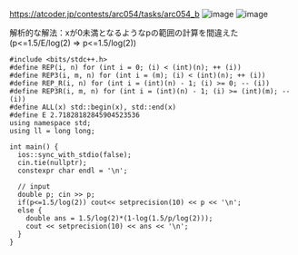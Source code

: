 https://atcoder.jp/contests/arc054/tasks/arc054_b
![image](https://user-images.githubusercontent.com/46245101/112090237-88d73700-8bd6-11eb-93bf-443b940d04a4.png)
![image](https://user-images.githubusercontent.com/46245101/112090253-8f65ae80-8bd6-11eb-8414-6a524cbf3d1e.png)


解析的な解法：xが0未満となるようなpの範囲の計算を間違えた(p<=1.5/E/log(2) ⇒ p<=1.5/log(2))
```
#include <bits/stdc++.h>
#define REP(i, n) for (int i = 0; (i) < (int)(n); ++ (i))
#define REP3(i, m, n) for (int i = (m); (i) < (int)(n); ++ (i))
#define REP_R(i, n) for (int i = (int)(n) - 1; (i) >= 0; -- (i))
#define REP3R(i, m, n) for (int i = (int)(n) - 1; (i) >= (int)(m); -- (i))
#define ALL(x) std::begin(x), std::end(x)
#define E 2.71828182845904523536
using namespace std;
using ll = long long;

int main() {
  ios::sync_with_stdio(false);
  cin.tie(nullptr);
  constexpr char endl = '\n';

  // input
  double p; cin >> p;
  if(p<=1.5/log(2)) cout<< setprecision(10) << p << '\n';
  else {
    double ans = 1.5/log(2)*(1-log(1.5/p/log(2)));
    cout << setprecision(10) << ans << '\n';
  }
}
```
